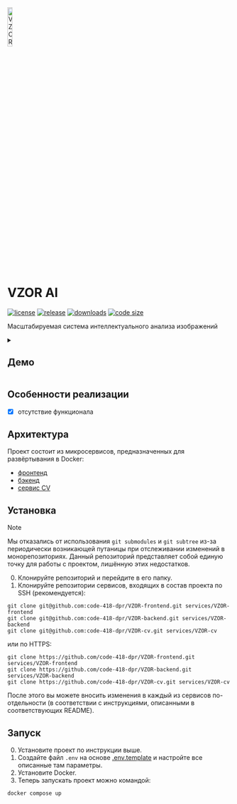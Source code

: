 <img src="https://github.com/user-attachments/assets/8d2099bb-ad1f-4891-ad39-fe3396adba21" alt="VZOR AI icon" width="15%" />

# VZOR AI

[![license](https://img.shields.io/github/license/code-418-dpr/VZOR)](https://opensource.org/licenses/MIT)
[![release](https://img.shields.io/github/v/release/code-418-dpr/VZOR?include_prereleases)](https://github.com/code-418-dpr/VZOR/releases)
[![downloads](https://img.shields.io/github/downloads/code-418-dpr/VZOR/total)](https://github.com/code-418-dpr/VZOR/releases)
[![code size](https://img.shields.io/github/languages/code-size/code-418-dpr/VZOR.svg)](https://github.com/code-418-dpr/VZOR)

Масштабируемая система интеллектуального анализа изображений

<details>
  <summary><h2>Демо</h2></summary>
  <h3>Лендинг</h3>
  <img width="70%" src="https://github.com/user-attachments/assets/55bd1d39-6fee-4d78-8da8-21291e82a012" />
  <img width="70%" src="https://github.com/user-attachments/assets/8dae60a8-3676-4a3d-b6f2-c5ad7a977341" />
  <img width="70%" src="https://github.com/user-attachments/assets/218ca60f-cdd8-4d33-8671-f32696cdb28d" />
  <img width="70%" src="https://github.com/user-attachments/assets/a3530122-dfc2-45b6-8c2b-61206d741577" />
  <h3>Вход и регистрация, светлая тема</h3>
  <img width="70%" src="https://github.com/user-attachments/assets/77de44db-7856-4a04-8e02-8b32b4995cb4" />
  <img width="70%" src="https://github.com/user-attachments/assets/316c2202-41ee-40bf-aa20-d4d4f39ce7b3" />
  <h3>Основной функционал</h3>
  <h4>Галерея и распознавание</h4>
  <img width="70%" src="https://github.com/user-attachments/assets/ffe8d8e9-d355-42ff-843c-581fc80060f2" />
  <img width="70%" src="https://github.com/user-attachments/assets/3211a2a6-889f-403a-a877-6337bf0cb741" />
  <img width="70%" src="https://github.com/user-attachments/assets/4095e2a9-927d-41df-9dc8-6c66406862fd" />
  <h4>Поиск с искажениями</h4>
  <img width="70%" src="https://github.com/user-attachments/assets/4c1134b3-5d20-4cc5-8a3d-b461359bec75" />
  <img width="70%" src="https://github.com/user-attachments/assets/51665e80-4493-4500-b7d9-08af5c2f0d77" />
  <h4>Редактирование погрешностей работы нейросетей</h4>
  <img width="70%" src="https://github.com/user-attachments/assets/2733e989-10f0-4952-a3ee-fb0bb37e6cdc" />
  <h3>Функционал администратора системы</h3>
  <h4>Блокировка пользователей</h4>
  <img width="70%" src="https://github.com/user-attachments/assets/48d7f2a9-6285-4a41-8ff7-76b27f12a7af" />
</details>

## Особенности реализации

- [x] отсутствие функционала

## Архитектура

Проект состоит из микросервисов, предназначенных для развёртывания в Docker:

- [фронтенд](https://github.com/code-418-dpr/VZOR-frontend)  
- [бэкенд](https://github.com/code-418-dpr/VZOR-backend)
- [сервис CV](https://github.com/code-418-dpr/VZOR-cv)

## Установка

> [!NOTE]
> Мы отказались от использования `git submodules` и `git subtree` из-за периодически возникающей путаницы при
> отслеживании изменений в монорепозиториях. Данный репозиторий представляет собой единую точку для работы с проектом,
> лишённую этих недостатков.

0. Клонируйте репозиторий и перейдите в его папку.
1. Клонируйте репозитории сервисов, входящих в состав проекта по SSH (рекомендуется):

```shell
git clone git@github.com:code-418-dpr/VZOR-frontend.git services/VZOR-frontend
git clone git@github.com:code-418-dpr/VZOR-backend.git services/VZOR-backend
git clone git@github.com:code-418-dpr/VZOR-cv.git services/VZOR-cv
```

или по HTTPS:

```shell
git clone https://github.com/code-418-dpr/VZOR-frontend.git services/VZOR-frontend
git clone https://github.com/code-418-dpr/VZOR-backend.git services/VZOR-backend
git clone https://github.com/code-418-dpr/VZOR-cv.git services/VZOR-cv
```

После этого вы можете вносить изменения в каждый из сервисов по-отдельности (в соответствии с инструкциями, описанными в
соответствующих README).

## Запуск

0. Установите проект по инструкции выше.
1. Создайте файл `.env` на основе [.env.template](.env.template) и настройте все описанные там параметры.
2. Установите Docker.
3. Теперь запускать проект можно командой:

```shell
docker compose up
```
